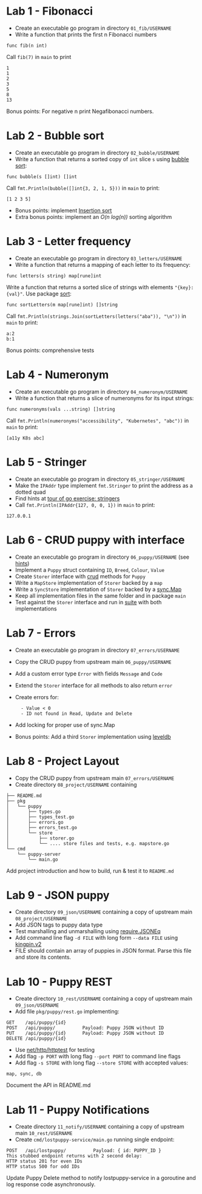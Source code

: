 # Lab 1 - Fibonacci

- Create an executable go program in directory `01_fib/USERNAME`
- Write a function that prints the first n Fibonacci numbers

```
func fib(n int)
```

Call `fib(7)` in `main` to print

```
1
1
2
3
5
8
13
```

Bonus points: For negative n print Negafibonacci numbers.

# Lab 2 - Bubble sort

- Create an executable go program in directory `02_bubble/USERNAME`
- Write a function that returns a sorted copy of `int` slice `s` using [bubble sort](https://en.wikipedia.org/wiki/Bubble_sort):

```
func bubble(s []int) []int
```

Call `fmt.Println(bubble([]int{3, 2, 1, 5}))` in `main` to print:

```
[1 2 3 5]
```

- Bonus points: implement [Insertion sort](https://en.wikipedia.org/wiki/Insertion_sort)
- Extra bonus points: implement an _O(n_ _log(n))_ sorting algorithm

# Lab 3 - Letter frequency

- Create an executable go program in directory `03_letters/USERNAME`
- Write a function that returns a mapping of each letter to its frequency:

```
func letters(s string) map[rune]int
```

Write a function that returns a sorted slice of strings with elements `"{key}:{val}"`. Use package [sort](https://golang.org/pkg/sort/):

```
func sortLetters(m map[rune]int) []string
```

Call `fmt.Println(strings.Join(sortLetters(letters("aba")), "\n"))` in `main` to print:

```
a:2
b:1
```

Bonus points: comprehensive tests

# Lab 4 - Numeronym

- Create an executable go program in directory `04_numeronym/USERNAME`
- Write a function that returns a slice of numeronyms for its input strings:

```
func numeronyms(vals ...string) []string
```

Call `fmt.Println(numeronyms("accessibility", "Kubernetes", "abc"))` in `main` to print:

```
[a11y K8s abc]
```

# Lab 5 - Stringer

- Create an executable go program in directory `05_stringer/USERNAME`
- Make the `IPAddr` type implement `fmt.Stringer` to print the address as a dotted quad
- Find hints at [tour of go exercise: stringers](https://tour.golang.org/methods/18)
- Call `fmt.Println(IPAddr{127, 0, 0, 1})` in `main` to print:

```
127.0.0.1
```

# Lab 6 - CRUD puppy with interface

- Create an executable go program in directory `06_puppy/USERNAME` (see [hints](https://github.com/anz-bank/go-samplerest/blob/main/pkg/pet/types.go))
- Implement a `Puppy` struct containing `ID`, `Breed`, `Colour`, `Value`
- Create `Storer` interface with [crud](https://en.wikipedia.org/wiki/Create,\_read,\_update_and_delete) methods for `Puppy`
- Write a `MapStore` implementation of `Storer` backed by a `map`
- Write a `SyncStore` implementation of `Storer` backed by a [sync.Map](https://golang.org/pkg/sync/#Map)
- Keep all implementation files in the same folder and in package `main`
- Test against the `Storer` interface and run in [suite](https://godoc.org/github.com/stretchr/testify/suite) with both implementations

# Lab 7 - Errors

- Create an executable go program in directory `07_errors/USERNAME`
- Copy the CRUD puppy from upstream main `06_puppy/USERNAME`
- Add a custom error type `Error` with fields `Message` and `Code`
- Extend the `Storer` interface for all methods to also return `error`
- Create errors for:

        - Value < 0
        - ID not found in Read, Update and Delete

- Add locking for proper use of sync.Map
- Bonus points: Add a third `Storer` implementation using [leveldb](https://github.com/syndtr/goleveldb)

# Lab 8 - Project Layout

- Copy the CRUD puppy from upstream main `07_errors/USERNAME`
- Create directory `08_project/USERNAME` containing

```
├── README.md
├── pkg
│   └── puppy
│       ├── types.go
│       ├── types_test.go
│       ├── errors.go
│       ├── errors_test.go
│       └── store
│           ├── storer.go
│           └── .... store files and tests, e.g. mapstore.go
└── cmd
    └── puppy-server
        └── main.go
```

Add project introduction and how to build, run & test it to `README.md`

# Lab 9 - JSON puppy

- Create directory `09_json/USERNAME` containing a copy of upstream main `08_project/USERNAME`
- Add JSON tags to puppy data type
- Test marshalling and unmarshalling using [require.JSONEq](https://godoc.org/github.com/stretchr/testify/require#JSONEq)
- Add command line flag `-d FILE` with long form `--data FILE` using [kingpin.v2](https://godoc.org/gopkg.in/alecthomas/kingpin.v2)
- FILE should contain an array of puppies in JSON format. Parse this file and store its contents.

# Lab 10 - Puppy REST

- Create directory `10_rest/USERNAME` containing a copy of upstream main `09_json/USERNAME`
- Add file `pkg/puppy/rest.go` implementing:

```
GET    /api/puppy/{id}
POST   /api/puppy/          Payload: Puppy JSON without ID
PUT    /api/puppy/{id}      Payload: Puppy JSON without ID
DELETE /api/puppy/{id}
```

- Use [net/http/httptest](https://golang.org/pkg/net/http/httptest/) for testing
- Add flag `-p PORT` with long flag `--port PORT` to command line flags
- Add flag `-s STORE` with long flag `--store STORE` with accepted values:

```
map, sync, db
```
Document the API in README.md

# Lab 11 - Puppy Notifications

- Create directory `11_notify/USERNAME` containing a copy of upstream main `10_rest/USERNAME`
- Create `cmd/lostpuppy-service/main.go` running single endpoint:
```
POST   /api/lostpuppy/          Payload: { id: PUPPY_ID }
This stubbed endpoint returns with 2 second delay:
HTTP status 201 for even IDs
HTTP status 500 for odd IDs
```
Update Puppy Delete method to notify lostpuppy-service in a goroutine and log response code asynchronously.

